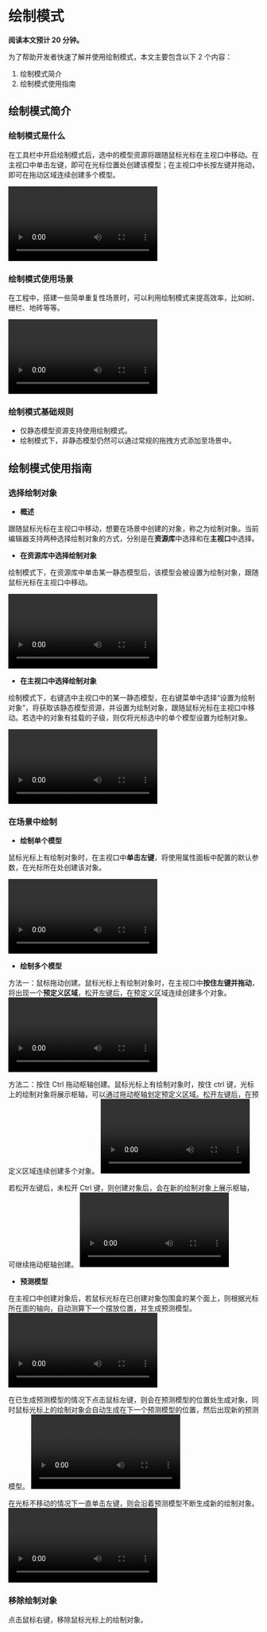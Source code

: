 # 绘制模式

<strong>阅读本文预计 20 分钟。</strong>

为了帮助开发者快速了解并使用绘制模式，本文主要包含以下 2 个内容：

1. 绘制模式简介
2. 绘制模式使用指南

## 绘制模式简介

### 绘制模式是什么

在工具栏中开启绘制模式后，选中的模型资源将跟随鼠标光标在主视口中移动。在主视口中单击左键，即可在光标位置处创建该模型；在主视口中长按左键并拖动，即可在拖动区域连续创建多个模型。

<video controls src="https://cdn.233xyx.com/1678432324654_705.mp4"></video>

### 绘制模式使用场景

在工程中，搭建一些简单重复性场景时，可以利用绘制模式来提高效率，比如树、栅栏、地砖等等。

<video controls src="https://cdn.233xyx.com/1678432324715_140.mp4"></video>

### 绘制模式基础规则

- 仅静态模型资源支持使用绘制模式。
- 绘制模式下，非静态模型仍然可以通过常规的拖拽方式添加至场景中。

## 绘制模式使用指南

### 选择绘制对象

- <strong>概述</strong>

跟随鼠标光标在主视口中移动，想要在场景中创建的对象，称之为绘制对象。当前编辑器支持两种选择绘制对象的方式，分别是在<strong>资源库</strong>中选择和在<strong>主视口</strong>中选择。

- <strong>在资源库中选择绘制对象</strong>

绘制模式下，在资源库中单击某一静态模型后，该模型会被设置为绘制对象，跟随鼠标光标在主视口中移动。

<video controls src="https://cdn.233xyx.com/1678432324683_905.mp4"></video>

- <strong>在主视口中选择绘制对象</strong>

绘制模式下，右键选中主视口中的某一静态模型，在右键菜单中选择“设置为绘制对象”，将获取该静态模型资源，并设置为绘制对象，跟随鼠标光标在主视口中移动。若选中的对象有挂载的子级，则仅将光标选中的单个模型设置为绘制对象。

<video controls src="https://cdn.233xyx.com/1678432324744_574.mp4"></video>

### 在场景中绘制

- <strong>绘制单个模型</strong>

鼠标光标上有绘制对象时，在主视口中<strong>单击左键</strong>，将使用属性面板中配置的默认参数，在光标所在处创建该对象。

<video controls src="https://cdn.233xyx.com/1678432324773_509.mp4"></video>

- <strong>绘制多个模型</strong>

方法一：鼠标拖动创建。鼠标光标上有绘制对象时，在主视口中<strong>按住左键并拖动</strong>，将出现一个<strong>预定义区域</strong>，松开左键后，在预定义区域连续创建多个对象。
<video controls src="https://cdn.233xyx.com/1678877574821_396.mp4"></video>

方法二：按住 Ctrl 拖动枢轴创建。鼠标光标上有绘制对象时，按住 ctrl 键，光标上的绘制对象将展示枢轴，可以通过拖动枢轴划定预定义区域。松开左键后，在预定义区域连续创建多个对象。
<video controls src="https://cdn.233xyx.com/1678877575167_069.mp4"></video>

若松开左键后，未松开 Ctrl 键，则创建对象后，会在新的绘制对象上展示枢轴，可继续拖动枢轴创建。
<video controls src="https://cdn.233xyx.com/1678877574776_053.mp4"></video>

- <strong>预测模型</strong>

在主视口中创建对象后，若鼠标光标在已创建对象包围盒的某个面上，则根据光标所在面的轴向，自动测算下一个摆放位置，并生成预测模型。
<video controls src="https://cdn.233xyx.com/1678877575107_929.mp4"></video>

在已生成预测模型的情况下点击鼠标左键，则会在预测模型的位置处生成对象，同时鼠标光标上的绘制对象会自动生成在下一个预测模型的位置，然后出现新的预测模型。
<video controls src="https://cdn.233xyx.com/1678877575192_067.mp4"></video>

在光标不移动的情况下一直单击左键，则会沿着预测模型不断生成新的绘制对象。
<video controls src="https://cdn.233xyx.com/1678877575081_427.mp4"></video>

### 移除绘制对象

点击鼠标右键，移除鼠标光标上的绘制对象。
